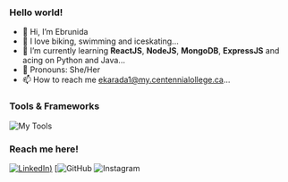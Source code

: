 
### Hello world!

- 👋 Hi, I’m Ebrunida
- 👀 I love biking, swimming and iceskating...
- 🌱 I’m currently learning **ReactJS**, **NodeJS**, **MongoDB**, **ExpressJS** and acing on Python and Java...
- 💞️ Pronouns: She/Her
- 📫 How to reach me ekarada1@my.centennialollege.ca...

<!---
Ebrunida/Ebrunida is a ✨ special ✨ repository because its `README.md` (this file) appears on your GitHub profile.
You can click the Preview link to take a look at your changes.
--->

### Tools & Frameworks

![My Tools](https://skillicons.dev/icons?i=python,javascript,react,nodejs,mysql,cpp,html,css,git,bash,matlab,discord,vscode,figma,photoshop,illustrator,premiere)

### Reach me here!

[![LinkedIn](https://skillicons.dev/icons?i=linkedin&link=[https://www.linkedin.com/in/ebrunida-karadag-4638691aa/))](https://www.linkedin.com/in//) [![GitHub](https://skillicons.dev/icons?i=github&link=[https://github.com/Ebrunida)  ![Instagram](https://skillicons.dev/icons?i=instagram&link=[https://www.instagram.com/ebruniida/?next=%2F) 
